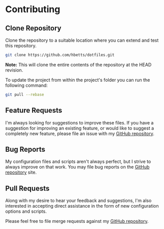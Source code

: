 # Contributing

## Clone Repository

Clone the repository to a suitable location where you can extend and test this repository.

```bash
git clone https://github.com/hbetts/dotfiles.git
```

**Note:** This will clone the entire contents of the repository at the HEAD revision.

To update the project from within the project's folder you can run the following command:

```bash
git pull --rebase
```

## Feature Requests

I'm always looking for suggestions to improve these files. If you have a suggestion for improving an existing feature, or would like to suggest a completely new feature, please file an issue with my [GitHub repository](https://github.com/hbetts/dotfiles/issues).

## Bug Reports

My configuration files and scripts aren't always perfect, but I strive to always improve on that work. You may file bug reports on the [GitHub repository](https://github.com/hbetts/dotfiles/issues) site.

## Pull Requests

Along with my desire to hear your feedback and suggestions, I'm also interested in accepting direct assistance in the form of new configuration options and scripts.

Please feel free to file merge requests against my [GitHub repository](https://github.com/hbetts/dotfiles/pulls).
